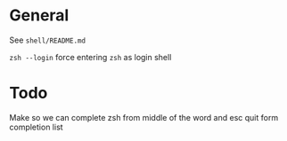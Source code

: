 # General

See `shell/README.md`

`zsh --login` force entering `zsh` as login shell

# Todo

Make so we can complete zsh from middle of the word and esc quit form completion list

